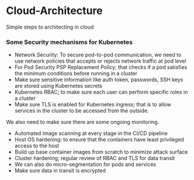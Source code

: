# Cloud-Architecture
Simple steps to architecting in cloud

### Some Security mechanisms for Kubernetes
- Network Security: To secure pod-to-pod communication, we need to use network policies that accepts or rejects network traffic at pod level
- For Pod Security PSP Replacement Policy; that checks if a pod satisfies the minimum conditions before running in a cluster
- Make sure sensitive information like auth token, passwords, SSH keys are stored using Kubernetes secrets
- Kubernetes RBAC; to make sure each user can perform specific roles in a cluster
- Make sure TLS is enabled for Kubernetes ingress; that is to allow services in the cluster to be accessed from the outside.


We also need to make sure there are some ongoing monitoring.
-	Automated image scanning at every stage in the CI/CD pipeline
-	Host OS hardening: to ensure that the containers have least privileged access to the host
-	Build up base container images from scratch to minimize attack surface
-	Cluster hardening; regular review of RBAC and TLS for data transit
-	We can also do micro-segmentation for pods and services
-	Make sure data in transit is encrypted


